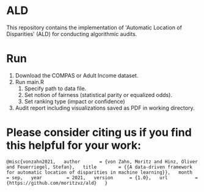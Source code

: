 # ALD
This repository contains the implementation of 'Automatic Location of Disparities' (ALD) for conducting algorithmic audits.

# Run
1. Download the COMPAS or Adult Income dataset.
2. Run main.R
   1. Specify path to data file.
   2. Set notion of fairness (statistical parity or equalized odds).
   3. Set ranking type (impact or confidence)
3. Audit report including visualizations saved as PDF in working directory.

# Please consider citing us if you find this helpful for your work:
`@misc{vonzahn2021,  
    author       = {von Zahn, Moritz and Hinz, Oliver and Feuerriegel, Stefan},  
    title        = {{A data-driven framework for automatic location of disparities in machine learning}},  
    month        = sep,  
    year         = 2021,  
    version      = {1.0},  
    url          = {https://github.com/moritzvz/ald}  
    }`
